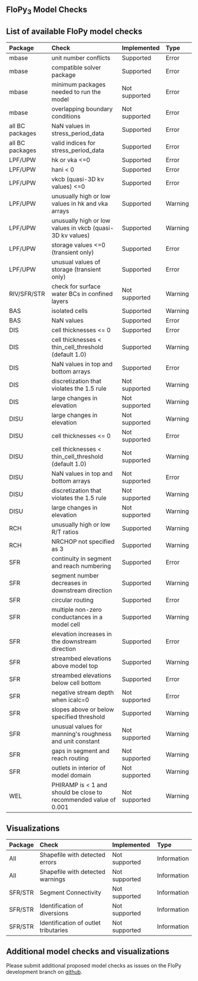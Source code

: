 FloPy<sub>3</sub> Model Checks
-----------------------------------------------

## List of available FloPy model checks  

|Package  | Check | Implemented | Type |
| :-----------| :------------| :------------------ | :-------------|  
| mbase | unit number conflicts | Supported | Error |
| mbase | compatible solver package | Supported | Error |
| mbase | minimum packages needed to run the model | Not supported | Error |
| mbase | overlapping boundary conditions | Not supported | Error |
| all BC packages | NaN values in stress_period_data | Supported | Error |
| all BC packages | valid indices for stress_period_data | Supported | Error |
| LPF/UPW | hk or vka <=0 | Supported | Error |
| LPF/UPW | hani < 0 | Supported | Error |
| LPF/UPW | vkcb (quasi-3D kv values) <=0 | Supported | Error |
| LPF/UPW | unusually high or low values in hk and vka arrays | Supported | Warning |
| LPF/UPW | unusually high or low values in vkcb (quasi-3D kv values) | Supported | Warning |
| LPF/UPW | storage values <=0 (transient only) | Supported | Error |
| LPF/UPW | unusual values of storage (transient only) | Supported | Error |
| RIV/SFR/STR | check for surface water BCs in confined layers | Not supported | Warning |
| BAS | isolated cells | Supported | Warning |
| BAS | NaN values | Supported | Error |
| DIS | cell thicknesses <= 0 | Supported | Error |
| DIS | cell thicknesses < thin_cell_threshold (default 1.0) | Supported | Warning |
| DIS | NaN values in top and bottom arrays | Supported | Error |
| DIS | discretization that violates the 1.5 rule | Not supported | Warning |
| DIS | large changes in elevation | Not supported | Warning |
| DISU | large changes in elevation | Not supported | Warning |
| DISU | cell thicknesses <= 0 | Not supported | Error |
| DISU | cell thicknesses < thin_cell_threshold (default 1.0) | Not supported | Warning |
| DISU | NaN values in top and bottom arrays | Not supported | Error |
| DISU | discretization that violates the 1.5 rule | Not supported | Warning |
| DISU | large changes in elevation | Not supported | Warning |
| RCH | unusually high or low R/T ratios | Supported | Warning |
| RCH | NRCHOP not specified as 3 | Supported | Warning |
| SFR | continuity in segment and reach numbering | Supported | Error |
| SFR | segment number decreases in downstream direction | Supported | Warning |
| SFR | circular routing | Supported | Error |
| SFR | multiple non-zero conductances in a model cell | Supported | Warning |
| SFR | elevation increases in the downstream direction | Supported | Error |
| SFR | streambed elevations above model top | Supported | Warning |
| SFR | streambed elevations below cell bottom | Supported | Error |
| SFR | negative stream depth when icalc=0 | Not supported | Error |
| SFR | slopes above or below specified threshold | Supported | Warning |
| SFR | unusual values for manning's roughness and unit constant | Not supported | Warning |
| SFR | gaps in segment and reach routing | Not supported | Warning |
| SFR | outlets in interior of model domain | Not supported | Warning |
| WEL | PHIRAMP is < 1 and should be close to recommended value of 0.001 | Not supported | Warning |


## Visualizations

|Package  | Check | Implemented | Type |
| :-----------| :------------| :------------------ | :-------------|  
| All | Shapefile with detected errors | Not supported | Information |
| All | Shapefile with detected warnings | Not supported | Information |
| SFR/STR | Segment Connectivity | Not supported | Information |
| SFR/STR | Identification of diversions | Not supported | Information |
| SFR/STR | Identification of outlet tributaries | Not supported | Information |


## Additional model checks and visualizations 

Please submit additional proposed model checks as issues on the FloPy development branch on [github](https://github.com/modflowpy/flopy/tree/develop).

